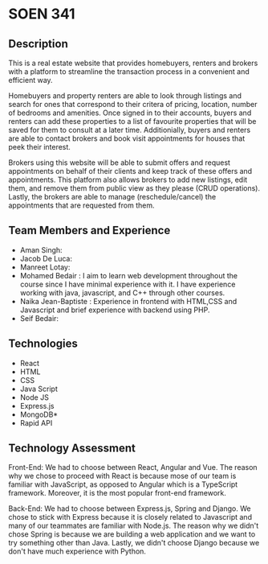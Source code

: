# SOEN 341

## Description
This is a real estate website that provides homebuyers, renters and brokers with a  platform to streamline the transaction process in a convenient and efficient way. 

Homebuyers and property renters are able to look through listings and search for ones that correspond to their critera of pricing, location, number of bedrooms and amenities. Once signed in to their accounts, buyers and renters can add these properties to a list of favourite properties that will be saved for them to consult at a later time. Additionially, buyers and renters are able to contact brokers and book visit appointments for houses that peek their interest. 

Brokers using this website will be able to submit offers and request appointments on behalf of their clients and keep track of these offers and appointments. This platform also allows brokers to add new listings, edit them, and remove them from public view as they please (CRUD operations). Lastly, the brokers are able to manage (reschedule/cancel) the appointments that are requested from them. 

## Team Members and Experience

- Aman Singh: 
- Jacob De Luca: 
- Manreet Lotay: 
- Mohamed Bedair : I aim to learn web development throughout the course since I have minimal experience with it. I have experience working with java, javascript, and C++ through other courses.
- Naika Jean-Baptiste : Experience in frontend with HTML,CSS and Javascript and brief experience with backend using PHP. 
- Seif Bedair: 

## Technologies

- React
- HTML
- CSS
- Java Script
- Node JS
- Express.js
- MongoDB*
- Rapid API

## Technology Assessment 

Front-End: We had to choose between React, Angular and Vue. The reason why we chose to proceed with React is because mose of our team is familiar with JavaScript, as opposed to Angular which is a TypeScript framework. Moreover, it is the most popular front-end framework. 

Back-End: We had to choose between Express.js, Spring and Django. We chose to stick with Express because it is closely related to Javascript and many of our teammates are familiar with Node.js. The reason why we didn't chose Spring is because we are building a web application and we want to try something other than Java. Lastly, we didn't choose Django because we don't have much experience with Python.
